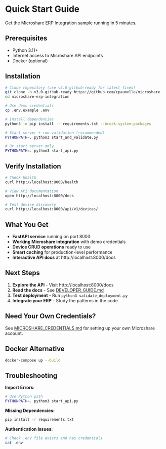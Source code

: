 # Quick Start Guide

Get the Microshare ERP Integration sample running in 5 minutes.

## Prerequisites

- Python 3.11+
- Internet access to Microshare API endpoints
- Docker (optional)

## Installation

```bash
# Clone repository (use v3.0-github-ready for latest fixes)
git clone -b v3.0-github-ready https://github.com/cpaumelle/microshare-erp-integration.git
cd microshare-erp-integration

# Use demo credentials
cp .env.example .env

# Install dependencies
python3 -m pip install -r requirements.txt --break-system-packages

# Start server + run validation (recommended)
PYTHONPATH=. python3 start_and_validate.py

# Or start server only
PYTHONPATH=. python3 start_api.py
```

## Verify Installation

```bash
# Check health
curl http://localhost:8000/health

# View API documentation
open http://localhost:8000/docs

# Test device discovery
curl http://localhost:8000/api/v1/devices/
```

## What You Get

- **FastAPI service** running on port 8000
- **Working Microshare integration** with demo credentials
- **Device CRUD operations** ready to use
- **Smart caching** for production-level performance
- **Interactive API docs** at http://localhost:8000/docs

## Next Steps

1. **Explore the API** - Visit http://localhost:8000/docs
2. **Read the docs** - See [DEVELOPER_GUIDE.md](../DEVELOPER_GUIDE.md)
3. **Test deployment** - Run `python3 validate_deployment.py`
4. **Integrate your ERP** - Study the patterns in the code

## Need Your Own Credentials?

See [MICROSHARE_CREDENTIALS.md](MICROSHARE_CREDENTIALS.md) for setting up your own Microshare account.

## Docker Alternative

```bash
docker-compose up --build
```

## Troubleshooting

**Import Errors:**
```bash
# Use Python path
PYTHONPATH=. python3 start_api.py
```

**Missing Dependencies:**
```bash
pip install -r requirements.txt
```

**Authentication Issues:**
```bash
# Check .env file exists and has credentials
cat .env
```